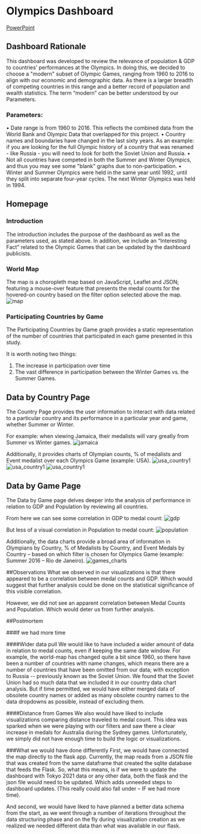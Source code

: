 # Olympics Dashboard
[PowerPoint](https://docs.google.com/presentation/d/1BfHcjnQFo2-x0AgD8WOmCmHS4H0LbgmTFrgMlj3o-cc/edit?usp=sharing)

## Dashboard Rationale
This dashboard was developed to review the relevance of population & GDP to countries' performances at the Olympics.
In doing this, we decided to choose a "modern" subset of Olympic Games, ranging from 1960 to 2016 to align with our economic and demographic data. As there is a larger breadth of competing countries in this range and a better record of population and wealth statistics. The term “modern” can be better understood by our Parameters.

### Parameters:
•	Date range is from 1960 to 2016. This reflects the combined data from the World Bank and Olympic Data that overlapped for this project.
•	Country names and boundaries have changed in the last sixty years. As an example: if you are looking for the full Olympic history of a country that was renamed - like Russia - you will need to look for both the Soviet Union and Russia.
•	Not all countries have competed in both the Summer and Winter Olympics, and thus you may see some "blank" graphs due to non-participation.
•	Winter and Summer Olympics were held in the same year until 1992, until they split into separate four-year cycles. The next Winter Olympics was held in 1994.

## Homepage
### Introduction
The introduction includes the purpose of the dashboard as well as the parameters used, as stated above. In addition, we include an “Interesting Fact” related to the Olympic Games that can be updated by the dashboard publicists.
### World Map
The map is a choropleth map based on JavaScript, Leaflet and JSON; featuring a mouse-over feature that presents the medal counts for the hovered-on country based on the filter option selected above the map.
![map](screenshots/america_map.png)

### Participating Countries by Game
The Participating Countries by Game graph provides a static representation of the number of countries that participated in each game presented in this study.

It is worth noting two things:
1)	The increase in participation over time 
2)	The vast difference in participation between the Winter Games vs. the Summer Games.

## Data by Country Page
The Country Page provides the user information to interact with data related to a particular country and its performance in a particular year and game, whether Summer or Winter.

For example: when viewing Jamaica, their medalists will vary greatly from Summer vs Winter games.
![jamaica](screenshots/jamaica_country.png)

Additionally, it provides charts of Olympian counts, % of medalists and Event medalist over each Olympics Game (example: USA).
![usa_country1](screenshots/usa_country1.png)
![usa_country1](screenshots/usa_country2.png)
![usa_country1](screenshots/usa_country3.png)

## Data by Game Page
The Data by Game page delves deeper into the analysis of performance in relation to GDP and Population by reviewing all countries.

From here we can see some correlation in GDP to medal count:
![gdp](screenshots/gdp.png)

But less of a visual correlation in Population to medal count:
![population](screenshots/population.png)

Additionally, the data charts provide a broad area of information in Olympians by Country, % of Medalists by Country, and Event Medals by Country – based on which filter is chosen for Olympics Game (example: Summer 2016 – Rio de Janeiro).
![games_charts](screenshots/games_charts.png)

##Observations
What we observed in our visualizations is that there appeared to be a correlation between medal counts and GDP. Which would suggest that further analysis could be done on the statistical significance of this visible correlation.

However, we did not see an apparent correlation between Medal Counts and Population. Which would deter us from further analysis.

##Postmortem

###If we had more time

####Wider data pull
We would like to have included a wider amount of data in relation to medal counts, even if keeping the same date window.
For example, the world-map has changed quite a bit since 1960, so there have been a number of countries with name changes, which means there are a number of countries that have been omitted from our data; with exception to Russia -- previously known as the Soviet Union. We found that the Soviet Union had so much data that we included it in our country data chart analysis. But if time permitted, we would have either merged data of obsolete country names or added as many obsolete country names to the data dropdowns as possible, instead of excluding them.

####Distance from Games
We also would have liked to include visualizations comparing distance traveled to medal count. This idea was sparked when we were playing with our filters and saw there a clear increase in medals for Australia during the Sydney games. Unfortunately, we simply did not have enough time to build the logic or visualizations.

###What we would have done differently
First, we would have connected the map directly to the flask app. Currently, the map reads from a JSON file that was created from the same dataframe that created the sqlite database that feeds the Flask. So, what this means, is if we were to update the dashboard with Tokyo 2021 data or any other data, both the flask and the json file would need to be updated. Which adds unneeded steps to dashboard updates. (This really could also fall under – IF we had more time).

And second, we would have liked to have planned a better data schema from the start, as we went through a number of iterations throughout the data structuring phase and on the fly during visualization creation as we realized we needed different data than what was available in our flask.